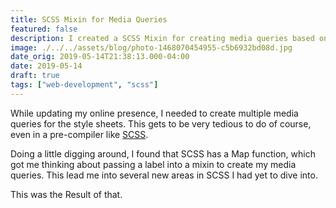 ```yaml
---
title: SCSS Mixin for Media Queries
featured: false
description: I created a SCSS Mixin for creating media queries based on a keywords.
image: ./../../assets/blog/photo-1468070454955-c5b6932bd08d.jpg
date_orig: 2019-05-14T21:38:13.000-04:00
date: 2019-05-14
draft: true
tags: ["web-development", "scss"]
---
```


While updating my online presence, I needed to create multiple media queries for the style sheets. This gets to be very tedious to do of course, even in a pre-compiler like [SCSS](https://sass-lang.com/).

Doing a little digging around, I found that SCSS has a Map function, which got me thinking about passing a label into a mixin to create my media queries. This lead me into several new areas in SCSS I had yet to dive into.

This was the Result of that.

